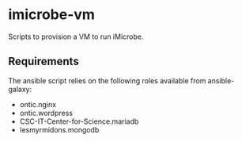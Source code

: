 # imicrobe-vm
Scripts to provision a VM to run iMicrobe.

## Requirements
The ansible script relies on the following roles available from ansible-galaxy:
 + ontic.nginx
 + ontic.wordpress
 + CSC-IT-Center-for-Science.mariadb
 + lesmyrmidons.mongodb
  
